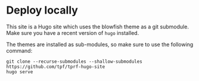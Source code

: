 # Deploy locally

This site is a Hugo site which uses the blowfish theme as a git submodule. Make
sure you have a recent version of `hugo` installed.

The themes are installed as sub-modules, so make sure to use the following command:


```
git clone --recurse-submodules --shallow-submodules https://github.com/tpf/tprf-hugo-site
hugo serve
```
